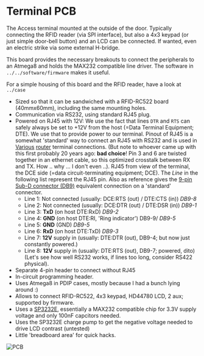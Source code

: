 Terminal PCB
============

The Access terminal mounted at the outside of the door. Typically connecting the
RFID reader (via SPI interface), but also a 4x3 keypad (or just simple door-bell
button) and an LCD can be connected. If wanted, even an electric strike via
some external H-bridge.

This board provides the necessary breakouts to connect the peripherals to an
Atmega8 and holds the MAX232 compatible line driver.
The software in `../../software/firmware` makes it useful.

For a simple housing of this board and the RFID reader, have a look at `../case`

   - Sized so that it can be sandwiched with a RFID-RC522 board (40mmx60mm),
     including the same mounting holes.
   - Communication via RS232, using standard RJ45 plug.
   - Powered on RJ45 with 12V: We use the fact that lines `DTR` and `RTS` can
     safely always be set to +12V from the host (=Data Terminal Equipment; DTE).
     We use that to provide power to our terminal.
     Pinout of RJ45 is a somewhat 'standard' way to connect an RJ45 with RS232
     and is used in [Various][rj45-terminal-1] [router][rj45-terminal-2]
     terminal connections.
     (But note to whoever came up with this first probably 20 years ago:
     **bad choice**! Pin 3 and 6 are twisted together in an ethernet cable, so
     this optimized crosstalk between RX and TX. How .. why ... I don't even ..).
     RJ45 from view of the terminal, the DCE side
     (=data circuit-terminating equipment; DCE).
     The *Line* in the following list represent the RJ45 pin. Also as reference
     gives the [9-pin Sub-D connector (DB9)][db9-pinout] equivalent connection
     on a 'standard' connector.
       - Line 1: Not connected (usually: DCE:RTS (out) / DTE:CTS (in)) *DB9-8*
       - Line 2: Not connected (usually: DCE:DTR (out) / DTE:DSR (in)) *DB9-1*
       - Line 3: **TxD**  (on host DTE:RxD) *DB9-2*
       - Line 4: **GND** (on host DTE:RI, 'Ring indicator') DB9-9/ *DB9-5*
       - Line 5: **GND** (GND) *DB9-5*
       - Line 6: **RxD** (on host DTE:TxD) *DB9-3*
       - Line 7: **12V** supply in (usually: DTE:DTR (out), DB9-4; but now just constantly powered.)
       - Line 8: **12V** supply in (usually: DTE:RTS (out), DB9-7; powered, dito)
    (Let's see how well RS232 works, if lines too long, consider RS422 physical).
   - Separate 4-pin header to connect without RJ45
   - In-circuit programming header.
   - Uses Atmega8 in PDIP cases, mostly because I had a bunch lying around :)
   - Allows to connect RFID-RC522, 4x3 keypad, HD44780 LCD, 2 aux; supported
     by firmware.
   - Uses a [SP3232E][sp3232-spec], essentially a MAX232 compatible chip
     for 3.3V supply voltage and only 100nF capcitors needed.
   - Uses the SP3232E charge pump to get the negative voltage needed to drive
     LCD contrast (untested)
   - Little 'breadboard area' for quick hacks.

![PCB][pcb]

[pcb]: https://github.com/hzeller/rfid-access-control/raw/master/img/terminal-pcb.png
[sp3232-spec]: http://www.exar.com/common/content/document.ashx?id=619
[rj45-terminal-1]: http://www.allpinouts.org/index.php/Cisco_Console_RJ45_to_DB9_Pin
[rj45-terminal-2]: http://kb.juniper.net/InfoCenter/index?page=content&id=KB13272
[db9-pinout]: http://www.db9-pinout.com/
